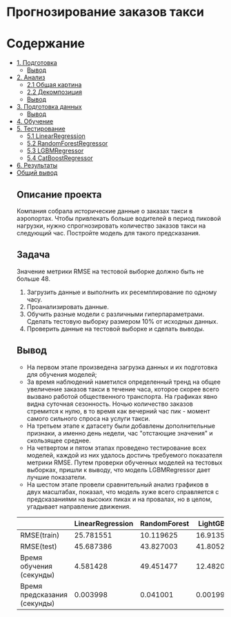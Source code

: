# Прогнозирование заказов такси

<h1>Содержание<span class="tocSkip"></span></h1>
<div class="toc"><ul class="toc-item"><li><span><a href="#1.-Подготовка" data-toc-modified-id="1.-Подготовка-1">1. Подготовка</a></span><ul class="toc-item"><li><span><a href="#Вывод" data-toc-modified-id="Вывод-1.1">Вывод</a></span></li></ul></li><li><span><a href="#2.-Анализ" data-toc-modified-id="2.-Анализ-2">2. Анализ</a></span><ul class="toc-item"><li><span><a href="#2.1-Общая-картина" data-toc-modified-id="2.1-Общая-картина-2.1">2.1 Общая картина</a></span></li><li><span><a href="#2.2-Декомпозиция" data-toc-modified-id="2.2-Декомпозиция-2.2">2.2 Декомпозиция</a></span></li><li><span><a href="#Вывод" data-toc-modified-id="Вывод-2.3">Вывод</a></span></li></ul></li><li><span><a href="#3.-Подготовка-данных" data-toc-modified-id="3.-Подготовка-данных-3">3. Подготовка данных</a></span><ul class="toc-item"><li><span><a href="#Вывод" data-toc-modified-id="Вывод-3.1">Вывод</a></span></li></ul></li><li><span><a href="#4.-Обучение" data-toc-modified-id="4.-Обучение-4">4. Обучение</a></span></li><li><span><a href="#5.-Тестирование" data-toc-modified-id="5.-Тестирование-5">5. Тестирование</a></span><ul class="toc-item"><li><span><a href="#5.1-LinearRegression" data-toc-modified-id="5.1-LinearRegression-5.1">5.1 LinearRegression</a></span></li><li><span><a href="#5.2-RandomForestRegressor" data-toc-modified-id="5.2-RandomForestRegressor-5.2">5.2 RandomForestRegressor</a></span></li><li><span><a href="#5.3-LGBMRegressor" data-toc-modified-id="5.3-LGBMRegressor-5.3">5.3 LGBMRegressor</a></span></li><li><span><a href="#5.4-CatBoostRegressor" data-toc-modified-id="5.4-CatBoostRegressor-5.4">5.4 CatBoostRegressor</a></span></li></ul></li><li><span><a href="#6.-Результаты" data-toc-modified-id="6.-Результаты-6">6. Результаты</a></span></li><li><span><a href="#Общий-вывод" data-toc-modified-id="Общий-вывод-7">Общий вывод</a></span></li>

## Описание проекта
Компания собрала исторические данные о заказах такси в аэропортах. Чтобы привлекать больше водителей в период пиковой нагрузки, нужно спрогнозировать количество заказов такси на следующий час. Постройте модель для такого предсказания.

## Задача
Значение метрики RMSE на тестовой выборке должно быть не больше 48.

1. Загрузить данные и выполнить их ресемплирование по одному часу.
2. Проанализировать данные.
3. Обучить разные модели с различными гиперпараметрами. Сделать тестовую выборку размером 10% от исходных данных.
4. Проверить данные на тестовой выборке и сделать выводы.

## Вывод
* На первом этапе произведена загрузка данных и их подготовка для обучения моделей;
* За время наблюдений наметился определенный тренд на общее увеличение заказов такси в течение часа, которое скорее всего вызвано работой общественного транспорта. На графиках явно видна суточная сезонность. Ночью количество заказов стремится к нулю, в то время как вечерний час пик - момент самого сильного спроса на услуги такси.
* На третьем этапе к датасету были добавлены дополнительные признаки, а именно день недели, час "отстающие значения" и скользящее среднее.
* На четвертом и пятом этапах проведено тестирование всех моделей, каждой из них удалось достичь требуемого показателя метрики RMSE. Путем проверки обученных моделей на тестовых выборках, пришли к выводу, что модель LGBMRegressor дает лучшие показатели.
* На шестом этапе провели сравнительный анализ графиков в двух масштабах, показал, что модель хуже всего справляется с предсказаниями на высоких пиках и на провалах, но в целом, угадывает направление движения.

|                     |	LinearRegression|	RandomForest|	LightGBM|	CatBoost|
|---------------------|-----------------|-------------|---------|---------|
RMSE(train)|	25.781551|	10.119625|	16.913556|	10.084195|
RMSE(test)|	45.687386|	43.827003|	41.805253|	40.085333|
Время обучения (секунды)|	4.581428|	49.451477|	12.482001|	25.378567|
Время предсказания (секунды)|	0.003998|	0.041001|	0.001997|	0.006|

